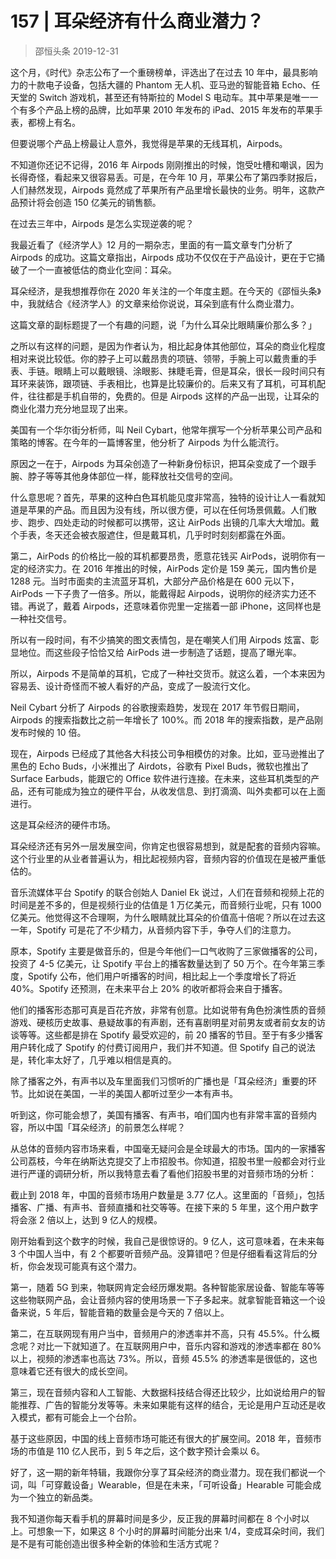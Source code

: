 # 157 | 耳朵经济有什么商业潜力？
> 邵恒头条
2019-12-31

这个月，《时代》杂志公布了一个重磅榜单，评选出了在过去 10 年中，最具影响力的十款电子设备，包括大疆的 Phantom 无人机、亚马逊的智能音箱 Echo、任天堂的 Switch 游戏机，甚至还有特斯拉的 Model S 电动车。其中苹果是唯一一个有多个产品上榜的品牌，比如苹果 2010 年发布的 iPad、2015 年发布的苹果手表，都榜上有名。

但要说哪个产品上榜最让人意外，我觉得是苹果的无线耳机，Airpods。

不知道你还记不记得，2016 年 Airpods 刚刚推出的时候，饱受吐槽和嘲讽，因为长得奇怪，看起来又很容易丢。可是，在今年 10 月，苹果公布了第四季财报后，人们赫然发现，Airpods 竟然成了苹果所有产品里增长最快的业务。明年，这款产品预计将会创造 150 亿美元的销售额。

在过去三年中，Airpods 是怎么实现逆袭的呢？

我最近看了《经济学人》12 月的一期杂志，里面的有一篇文章专门分析了 Airpods 的成功。这篇文章指出，Airpods 成功不仅仅在于产品设计，更在于它捅破了一个一直被低估的商业化空间：耳朵。

耳朵经济，是我想推荐你在 2020 年关注的一个年度主题。在今天的《邵恒头条》中，我就结合《经济学人》的文章来给你说说，耳朵到底有什么商业潜力。

这篇文章的副标题提了一个有趣的问题，说「为什么耳朵比眼睛廉价那么多？」

之所以有这样的问题，是因为作者认为，相比起身体其他部位，耳朵的商业化程度相对来说比较低。你的脖子上可以戴昂贵的项链、领带，手腕上可以戴贵重的手表、手链。眼睛上可以戴眼镜、涂眼影、抹睫毛膏，但是耳朵，很长一段时间只有耳环来装饰，跟项链、手表相比，也算是比较廉价的。后来又有了耳机，可耳机配件，往往都是手机自带的，免费的。但是 Airpods 这样的产品一出现，让耳朵的商业化潜力充分地显现了出来。

美国有一个华尔街分析师，叫 Neil Cybart，他常年撰写一个分析苹果公司产品和策略的博客。在今年的一篇博客里，他分析了 Airpods 为什么能流行。

原因之一在于，Airpods 为耳朵创造了一种新身份标识，把耳朵变成了一个跟手腕、脖子等等其他身体部位一样，能释放社交信号的空间。

什么意思呢？首先，苹果的这种白色耳机能见度非常高，独特的设计让人一看就知道是苹果的产品。而且因为没有线，所以很方便，可以在任何场景佩戴。人们散步、跑步、四处走动的时候都可以携带，这让 AirPods 出镜的几率大大增加。戴个手表，冬天还会被衣服遮住，但是戴耳机，几乎时时刻刻都露在外面。

第二，AirPods 的价格比一般的耳机都要昂贵，愿意花钱买 AirPods，说明你有一定的经济实力。在 2016 年推出的时候，AirPods 定价是 159 美元，国内售价是 1288 元。当时市面卖的主流蓝牙耳机，大部分产品价格是在 600 元以下，AirPods 一下子贵了一倍多。所以，能戴得起 Airpods，说明你的经济实力还不错。再说了，戴着 Airpods，还意味着你兜里一定揣着一部 iPhone，这同样也是一种社交信号。

所以有一段时间，有不少搞笑的图文表情包，是在嘲笑人们用 Airpods 炫富、彰显地位。而这些段子恰恰又给 AirPods 进一步制造了话题，提高了曝光率。

所以，Airpods 不是简单的耳机，它成了一种社交货币。就这么着，一个本来因为容易丢、设计奇怪而不被人看好的产品，变成了一股流行文化。

Neil Cybart 分析了 Airpods 的谷歌搜索趋势，发现在 2017 年节假日期间，Airpods 的搜索指数比之前一年增长了 100%。而 2018 年的搜索指数，是产品刚发布时候的 10 倍。

现在，Airpods 已经成了其他各大科技公司争相模仿的对象。比如，亚马逊推出了黑色的 Echo Buds，小米推出了 Airdots，谷歌有 Pixel Buds，微软也推出了 Surface Earbuds，能跟它的 Office 软件进行连接。在未来，这些耳机类型的产品，还有可能成为独立的硬件平台，从收发信息、到打滴滴、叫外卖都可以在上面进行。

这是耳朵经济的硬件市场。

耳朵经济还有另外一层发展空间，你肯定也很容易想到，就是配套的音频内容嘛。这个行业里的从业者普遍认为，相比起视频内容，音频内容的价值现在是被严重低估的。

音乐流媒体平台 Spotify 的联合创始人 Daniel Ek 说过，人们在音频和视频上花的时间是差不多的，但是视频行业的估值是 1 万亿美元，而音频行业呢，只有 1000 亿美元。他觉得这不合理啊，为什么眼睛就比耳朵的价值高十倍呢？所以在过去这一年，Spotify 可是花了不少精力，从音频内容下手，争夺人们的注意力。

原本，Spotify 主要是做音乐的，但是今年他们一口气收购了三家做播客的公司，投资了 4-5 亿美元，让 Spotify 平台上的播客数量达到了 50 万个。在今年第三季度，Spotify 公布，他们用户听播客的时间，相比起上一个季度增长了将近 40%。Spotify 还预测，在未来平台上 20% 的收听都将会来自于播客。

他们的播客形态那可真是百花齐放，非常有创意。比如说带有角色扮演性质的音频游戏、硬核历史故事、悬疑故事的有声剧，还有喜剧明星对前男友或者前女友的访谈等等。这些都是排在 Spotify 最受欢迎的，前 20 播客的节目。至于有多少播客用户转化成了 Spotify 的付费订阅用户，我们并不知道。但 Spotify 自己的说法是，转化率太好了，几乎难以相信是真的。

除了播客之外，有声书以及车里面我们习惯听的广播也是「耳朵经济」重要的环节。比如说在美国，一半的美国人都听过至少一本有声书。

听到这，你可能会想了，美国有播客、有声书，咱们国内也有非常丰富的音频内容，所以中国「耳朵经济」的前景怎么样呢？

从总体的音频内容市场来看，中国毫无疑问会是全球最大的市场。国内的一家播客公司荔枝，今年在纳斯达克提交了上市招股书。你知道，招股书里一般都会对行业进行严谨的调研分析，所以我特意去看了看他们招股书里的对音频市场的分析：

截止到 2018 年，中国的音频市场用户数量是 3.77 亿人。这里面的「音频」，包括播客、广播、有声书、音频直播和社交等等。在接下来的 5 年里，这个用户数字将会涨 2 倍以上，达到 9 亿人的规模。

刚开始看到这个数字的时候，我自己是很惊讶的。9 亿人，这可意味着，在未来每 3 个中国人当中，有 2 个都要听音频产品。没算错吧？但是仔细看看这背后的分析，你会发现可能真有这个潜力。

第一，随着 5G 到来，物联网肯定会经历爆发期。各种智能家居设备、智能车等等这些物联网产品，会让音频内容的使用场景一下子多起来。就拿智能音箱这一个设备来说，5 年后，智能音箱的数量会是今天的 7 倍以上。

第二，在互联网现有用户当中，音频用户的渗透率并不高，只有 45.5%。什么概念呢？对比一下就知道了。在互联网用户中，音乐内容和游戏的渗透率都在 80% 以上，视频的渗透率也高达 73%。所以，音频 45.5% 的渗透率是很低的，这也意味着它还有很大的成长空间。

第三，现在音频内容和人工智能、大数据科技结合得还比较少，比如说给用户的智能推荐、广告的智能分发等等。未来如果能有这样的结合，无论是用户互动还是收入模式，都有可能会上一个台阶。

基于这些原因，中国的线上音频市场可能还有很大的扩展空间。2018 年，音频市场的市值是 110 亿人民币，到 5 年之后，这个数字预计会乘以 6。

好了，这一期的新年特辑，我跟你分享了耳朵经济的商业潜力。现在我们都说一个词，叫「可穿戴设备」Wearable，但是在未来，「可听设备」Hearable 可能会成为一个独立的新品类。

我不知道你每天看手机的屏幕时间是多少，反正我的屏幕时间都在 8 个小时以上。可想象一下，如果这 8 个小时的屏幕时间能分出来 1/4，变成耳朵时间，我们是不是有可能创造出很多种全新的体验和生活方式呢？